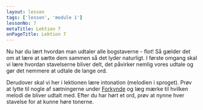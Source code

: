 ```yaml
---
layout: lesson
tags: ['lesson', 'module 1']
lessonNo: 7
metaTitle: Lektion 7
onPageTitle: Lektion 7
---
```

Nu har du lært hvordan man udtaler alle bogstaverne - flot! Så gælder det om at lære at sætte dem sammen så det lyder naturligt. I første omgang skal vi lære hvordan stavelserne bliver delt, det påvirker nemlig vores udtale og gør det nemmere at udtale de lange ord.

Derudover skal vi her i lektionen lære intonation (melodien i sproget). Prøv at lytte til nogle af sætningerne under [Forkynde]({{'/parloer/#preaching'|url}}) og læg mærke til hvilken melodi de bliver udtalt med. Efter du har hørt et ord, prøv at nynne hver stavelse for at kunne høre tonerne.